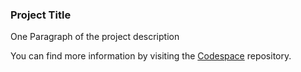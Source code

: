 ### Project Title

One Paragraph of the project description

You can find more information by visiting the [Codespace]() repository.
